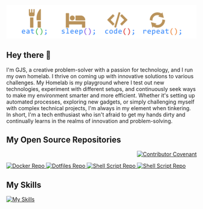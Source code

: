 #

![Eat Sleep Code Repeat](https://raw.githubusercontent.com/homelab-alpha/homelab-alpha/main/images/eat_sleep_code_repeat.png)

## Hey there 👋

I'm GJS, a creative problem-solver with a passion for technology, and I run my
own homelab. I thrive on coming up with innovative solutions to various
challenges. My Homelab is my playground where I test out new technologies,
experiment with different setups, and continuously seek ways to make my
environment smarter and more efficient. Whether it's setting up automated
processes, exploring new gadgets, or simply challenging myself with complex
technical projects, I'm always in my element when tinkering. In short, I'm a
tech enthusiast who isn't afraid to get my hands dirty and continually learns in
the realms of innovation and problem-solving.

## My Open Source Repositories

<p align="right">
 <a href="https://github.com/homelab-alpha/homelab-alpha/blob/main/CODE_OF_CONDUCT.md">
  <img
   src="https://img.shields.io/badge/Contributor%20Covenant-2.1-4baaaa.svg"
   alt="Contributor Covenant"
  />
 </a>
</p>

<a href="https://github.com/homelab-alpha/docker">
  <picture>
    <source
      srcset="https://github-readme-stats.vercel.app/api/pin/?username=homelab-alpha&repo=docker&description_lines_count=3&bg_color=00000000&border_color=BA935B&border_radius=12.5&count_private=true&icon_color=BA935B&show_icons=true&text_color=e4e2e2&title_color=2f80ed"
      media="(prefers-color-scheme: dark)"
      alt="Docker Repo"
    />
    <source
      srcset="https://github-readme-stats.vercel.app/api/pin/?username=homelab-alpha&repo=docker&description_lines_count=3&bg_color=00000000&border_color=BA935B&border_radius=12.5&count_private=true&icon_color=BA935B&show_icons=true&text_color=434d58&title_color=2f80ed"
      media="(prefers-color-scheme: light), (prefers-color-scheme: no-preference)"
      alt="Docker Repo"
    />
    <img
      src="https://github-readme-stats.vercel.app/api/pin/?username=homelab-alpha&repo=docker"
      alt="Docker Repo"
    />
  </picture>
</a>

<a href="https://github.com/homelab-alpha/dotfiles">
  <picture>
    <source
      srcset="https://github-readme-stats.vercel.app/api/pin/?username=homelab-alpha&repo=dotfiles&description_lines_count=3&bg_color=00000000&border_color=BA935B&border_radius=12.5&count_private=true&icon_color=BA935B&show_icons=true&text_color=e4e2e2&title_color=2f80ed"
      media="(prefers-color-scheme: dark)"
      alt="Dotfiles Repo"
    />
    <source
      srcset="https://github-readme-stats.vercel.app/api/pin/?username=homelab-alpha&repo=dotfiles&description_lines_count=3&bg_color=00000000&border_color=BA935B&border_radius=12.5&count_private=true&icon_color=BA935B&show_icons=true&text_color=434d58&title_color=2f80ed"
      media="(prefers-color-scheme: light), (prefers-color-scheme: no-preference)"
      alt="Dotfiles Repo"
    />
    <img
      src="https://github-readme-stats.vercel.app/api/pin/?username=homelab-alpha&repo=dotfiles"
      alt="Dotfiles Repo"
    />
  </picture>
</a>

<a href="https://github.com/homelab-alpha/shell-script">
  <picture>
    <source
      srcset="https://github-readme-stats.vercel.app/api/pin/?username=homelab-alpha&repo=shell-script&description_lines_count=3&bg_color=00000000&border_color=BA935B&border_radius=12.5&count_private=true&icon_color=BA935B&show_icons=true&text_color=e4e2e2&title_color=2f80ed"
      media="(prefers-color-scheme: dark)"
      alt="Shell Script Repo"
    />
    <source
      srcset="https://github-readme-stats.vercel.app/api/pin/?username=homelab-alpha&repo=shell-script&description_lines_count=3&bg_color=00000000&border_color=BA935B&border_radius=12.5&count_private=true&icon_color=BA935B&show_icons=true&text_color=434d58&title_color=2f80ed"
      media="(prefers-color-scheme: light), (prefers-color-scheme: no-preference)"
      alt="Shell Script Repo"
    />
    <img
      src="https://github-readme-stats.vercel.app/api/pin/?username=homelab-alpha&repo=shell-script"
      alt="Shell Script Repo"
    />
  </picture>
</a>

<a href="https://github.com/homelab-alpha/openssl">
  <picture>
    <source
      srcset="https://github-readme-stats.vercel.app/api/pin/?username=homelab-alpha&repo=openssl&description_lines_count=3&bg_color=00000000&border_color=BA935B&border_radius=12.5&count_private=true&icon_color=BA935B&show_icons=true&text_color=e4e2e2&title_color=2f80ed"
      media="(prefers-color-scheme: dark)"
      alt="Shell Script Repo"
    />
    <source
      srcset="https://github-readme-stats.vercel.app/api/pin/?username=homelab-alpha&repo=openssl&description_lines_count=3&bg_color=00000000&border_color=BA935B&border_radius=12.5&count_private=true&icon_color=BA935B&show_icons=true&text_color=434d58&title_color=2f80ed"
      media="(prefers-color-scheme: light), (prefers-color-scheme: no-preference)"
      alt="Shell Script Repo"
    />
    <img
      src="https://github-readme-stats.vercel.app/api/pin/?username=homelab-alpha&repo=openssl"
      alt="Shell Script Repo"
    />
  </picture>
</a>

## My Skills

[![My Skills](https://skillicons.dev/icons?i=bash,debian,docker,git,github,githubactions,gitlab,linux,md,raspberrypi,redhat,ubuntu,visualstudio,vscode&perline=15)](https://github.com/homelab-alpha)
